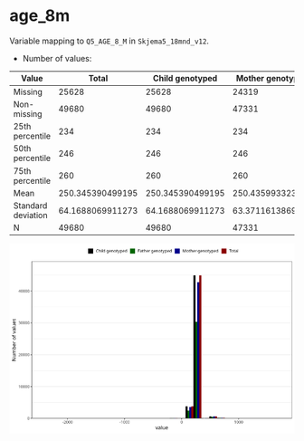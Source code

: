 # age_8m
Variable mapping to `Q5_AGE_8_M` in `Skjema5_18mnd_v12`.
- Number of values:

| Value | Total | Child genotyped | Mother genotyped | Father genotyped |
| ----- | ----- | --------------- | ---------------- | ---------------- |
| Missing | 25628 | 25628 | 24319 | 16501 |
| Non-missing | 49680 | 49680 | 47331 | 33583 |
| 25th percentile | 234 | 234 | 234 | 234 |
| 50th percentile | 246 | 246 | 246 | 246 |
| 75th percentile | 260 | 260 | 260 | 261 |
| Mean | 250.345390499195 | 250.345390499195 | 250.435993323615 | 250.94786052467 |
| Standard deviation | 64.1688069911273 | 64.1688069911273 | 63.3711613869997 | 65.495207227149 |
| N | 49680 | 49680 | 47331 | 33583 |



![](age_8m_n.png)



